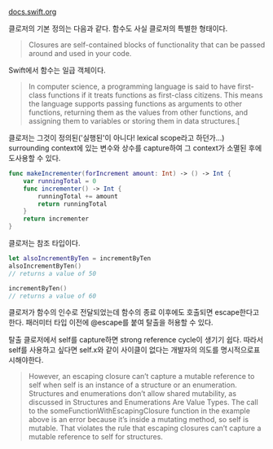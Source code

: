 
[docs.swift.org](https://docs.swift.org/swift-book/LanguageGuide/Closures.html)

클로저의 기본 정의는 다음과 같다. 함수도 사실 클로저의 특별한 형태이다.

> Closures are self-contained blocks of functionality that can be passed around and used in your code.

Swift에서 함수는 일급 객체이다.

> In computer science, a programming language is said to have first-class functions if it treats functions as first-class citizens. This means the language supports passing functions as arguments to other functions, returning them as the values from other functions, and assigning them to variables or storing them in data structures.[

클로저는 그것이 정의된('실행된'이 아니다! lexical scope라고 하던가...) surrounding context에 있는 변수와 상수를 capture하여 그 context가 소멸된 후에도사용할 수 있다.

```swift
func makeIncrementer(forIncrement amount: Int) -> () -> Int {
    var runningTotal = 0
    func incrementer() -> Int {
        runningTotal += amount
        return runningTotal
    }
    return incrementer
}
```

클로저는 참조 타입이다.

```swift
let alsoIncrementByTen = incrementByTen
alsoIncrementByTen()
// returns a value of 50

incrementByTen()
// returns a value of 60
```

클로저가 함수의 인수로 전달되었는데 함수의 종료 이후에도 호출되면 escape한다고한다. 패러미터 타입 이전에 @escape를 붙여 탈출을 허용할 수 있다.

탈출 클로저에서 self를 capture하면 strong reference cycle이 생기기 쉽다. 따라서 self를 사용하고 싶다면 self.x와 같이 사이클이 없다는 개발자의 의도를 명시적으로표시해야한다.

> However, an escaping closure can’t capture a mutable reference to self when self is an instance of a structure or an enumeration. Structures and enumerations don’t allow shared mutability, as discussed in Structures and Enumerations Are Value Types. The call to the someFunctionWithEscapingClosure function in the example above is an error because it’s inside a mutating method, so self is mutable. That violates the rule that escaping closures can’t capture a mutable reference to self for structures.
